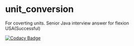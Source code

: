 # unit_conversion
For coverting units. Senior Java interview answer for flexion USA(Successful)

[![Codacy Badge](https://app.codacy.com/project/badge/Grade/0c5519cd1e2540158eeadbdcc5af9d19)](https://www.codacy.com/gh/Brumelove/unit_conversion/dashboard?utm_source=github.com&amp;utm_medium=referral&amp;utm_content=Brumelove/unit_conversion&amp;utm_campaign=Badge_Grade)
